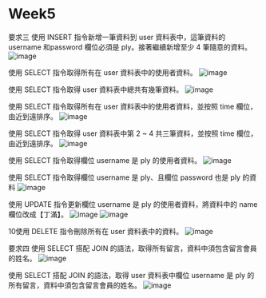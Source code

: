 # Week5
要求三
使用 INSERT 指令新增一筆資料到 user 資料表中，這筆資料的 username 和password 欄位必須是 ply。接著繼續新增至少 4 筆隨意的資料。
![image](https://user-images.githubusercontent.com/76677263/112241027-6dc30080-8c84-11eb-8f5e-7f2b24201b4a.png)

使用 SELECT 指令取得所有在 user 資料表中的使用者資料。
![image](https://user-images.githubusercontent.com/76677263/112241027-6dc30080-8c84-11eb-8f5e-7f2b24201b4a.png)

使用 SELECT 指令取得 user 資料表中總共有幾筆資料。
![image](https://user-images.githubusercontent.com/76677263/112241194-bb3f6d80-8c84-11eb-9438-962824bd0a94.png)

使用 SELECT 指令取得所有在 user 資料表中的使用者資料，並按照 time 欄位，由近到遠排序。
![image](https://user-images.githubusercontent.com/76677263/112241210-c6929900-8c84-11eb-9a29-7d12c369a076.png)

使用 SELECT 指令取得 user 資料表中第 2 ~ 4 共三筆資料，並按照 time 欄位，由近到遠排序。
![image](https://user-images.githubusercontent.com/76677263/112241223-cf836a80-8c84-11eb-9f27-a7fcc22dc6f7.png)

使用 SELECT 指令取得欄位 username 是 ply 的使用者資料。
![image](https://user-images.githubusercontent.com/76677263/112241237-d5794b80-8c84-11eb-8061-afbf34e846b8.png)

使用 SELECT 指令取得欄位 username 是 ply、且欄位 password 也是 ply 的資料
![image](https://user-images.githubusercontent.com/76677263/112241310-f641a100-8c84-11eb-9f33-cf9a32b106f9.png)

使用 UPDATE 指令更新欄位 username 是 ply 的使用者資料，將資料中的 name 欄位改成【丁滿】。
![image](https://user-images.githubusercontent.com/76677263/112241320-fd68af00-8c84-11eb-8fcc-9b51ac428128.png)
![image](https://user-images.githubusercontent.com/76677263/112241339-05c0ea00-8c85-11eb-9c85-2e54032ffbff.png)

10使用 DELETE 指令刪除所有在 user 資料表中的資料。
![image](https://user-images.githubusercontent.com/76677263/112241353-0ce7f800-8c85-11eb-9e13-b1e081dbbe38.png)

要求四
使用 SELECT 搭配 JOIN 的語法，取得所有留言，資料中須包含留言會員的姓名。
![image](https://user-images.githubusercontent.com/76677263/112241375-1709f680-8c85-11eb-936f-01d17d430f1f.png)

使用 SELECT 搭配 JOIN 的語法，取得 user 資料表中欄位 username 是 ply 的所有留言，資料中須包含留言會員的姓名。
![image](https://user-images.githubusercontent.com/76677263/112241391-1ec99b00-8c85-11eb-93de-42e423cf572e.png)


